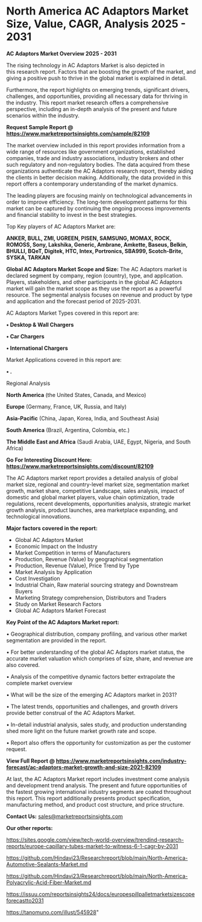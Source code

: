 # North America AC Adaptors Market Size, Value, CAGR, Analysis 2025 - 2031

<Strong> AC Adaptors Market Overview 2025 - 2031</strong>

The rising technology in AC Adaptors Market is also depicted in this research report. Factors that are boosting the growth of the market, and giving a positive push to thrive in the global market is explained in detail.

Furthermore, the report highlights on emerging trends, significant drivers, challenges, and opportunities, providing all necessary data for thriving in the industry. This report market research offers a comprehensive perspective, including an in-depth analysis of the present and future scenarios within the industry.

<strong>Request Sample Report @ <a href=https://www.marketreportsinsights.com/sample/82109>https://www.marketreportsinsights.com/sample/82109</a></strong>

The market overview included in this report provides information from a wide range of resources like government organizations, established companies, trade and industry associations, industry brokers and other such regulatory and non-regulatory bodies. The data acquired from these organizations authenticate the AC Adaptors research report, thereby aiding the clients in better decision making. Additionally, the data provided in this report offers a contemporary understanding of the market dynamics.

The leading players are focusing mainly on technological advancements in order to improve efficiency. The long-term development patterns for this market can be captured by continuing the ongoing process improvements and financial stability to invest in the best strategies.

Top Key players of AC Adaptors Market are:

<strong>ANKER, BULL, ZMI, UGREEN, PISEN, SAMSUNG, MOMAX, ROCK, ROMOSS, Sony, Lakshika, Generic, Ambrane, Amkette, Baseus, Belkin, BHULLI, BQeT, Digitek, HTC, Intex, Portronics, SBA999, Scotch-Brite, SYSKA, TARKAN</strong>

<strong><b>Global AC Adaptors Market Scope and Size:</b></strong>
The AC Adaptors market is declared segment by company, region (country), type, and application. Players, stakeholders, and other participants in the global AC Adaptors market will gain the market scope as they use the report as a powerful resource. The segmental analysis focuses on revenue and product by type and application and the forecast period of 2025-2031.

AC Adaptors Market Types covered in this report are:

<strong>• Desktop & Wall Chargers

• Car Chargers

• International Chargers</strong>

Market Applications covered in this report are:

<strong>• .</strong> 

Regional Analysis

<strong>North America</strong> (the United States, Canada, and Mexico)

<strong>Europe</strong> (Germany, France, UK, Russia, and Italy)

<strong>Asia-Pacific</strong> (China, Japan, Korea, India, and Southeast Asia)

<strong>South America</strong> (Brazil, Argentina, Colombia, etc.)

<strong>The Middle East and Africa</strong> (Saudi Arabia, UAE, Egypt, Nigeria, and South Africa)

<strong>Go For Interesting Discount Here: <a href=https://www.marketreportsinsights.com/discount/82109>https://www.marketreportsinsights.com/discount/82109</a></strong>

The AC Adaptors market report provides a detailed analysis of global market size, regional and country-level market size, segmentation market growth, market share, competitive Landscape, sales analysis, impact of domestic and global market players, value chain optimization, trade regulations, recent developments, opportunities analysis, strategic market growth analysis, product launches, area marketplace expanding, and technological innovations.

<strong><b>Major factors covered in the report:</b></strong>
<ul>
  <li>Global AC Adaptors Market </li>
  <li>Economic Impact on the Industry</li>
  <li>Market Competition in terms of Manufacturers</li>
  <li>Production, Revenue (Value) by geographical segmentation</li>
  <li>Production, Revenue (Value), Price Trend by Type</li>
  <li>Market Analysis by Application</li>
  <li>Cost Investigation</li>
  <li>Industrial Chain, Raw material sourcing strategy and Downstream Buyers</li>
  <li>Marketing Strategy comprehension, Distributors and Traders</li>
  <li>Study on Market Research Factors</li>
  <li>Global AC Adaptors Market Forecast</li>
</ul>

<strong><b>Key Point of the AC Adaptors Market report:</b></strong>

• Geographical distribution, company profiling, and various other market segmentation are provided in the report.

• For better understanding of the global AC Adaptors market status, the accurate market valuation which comprises of size, share, and revenue are also covered.

• Analysis of the competitive dynamic factors better extrapolate the complete market overview

• What will be the size of the emerging AC Adaptors market in 2031?

• The latest trends, opportunities and challenges, and growth drivers provide better construal of the AC Adaptors Market.

• In-detail industrial analysis, sales study, and production understanding shed more light on the future market growth rate and scope.

• Report also offers the opportunity for customization as per the customer request.

<strong><b>View Full Report @ <a href=https://www.marketreportsinsights.com/industry-forecast/ac-adaptors-market-growth-and-size-2021-82109>https://www.marketreportsinsights.com/industry-forecast/ac-adaptors-market-growth-and-size-2021-82109</a></b></strong>


At last, the AC Adaptors Market report includes investment come analysis and development trend analysis. The present and future opportunities of the fastest growing international industry segments are coated throughout this report. This report additionally presents product specification, manufacturing method, and product cost structure, and price structure.

<strong>Contact Us:</strong>
sales@marketreportsinsights.com

<strong>Our other reports:</strong>

<a href=https://sites.google.com/view/tech-world-overview/trendind-research-reports/europe-capillary-tubes-market-to-witness-6-1-cagr-by-2031>https://sites.google.com/view/tech-world-overview/trendind-research-reports/europe-capillary-tubes-market-to-witness-6-1-cagr-by-2031</a>

<a href=https://github.com/Hindavi23/Researchreport/blob/main/North-America-Automotive-Sealants-Market.md>https://github.com/Hindavi23/Researchreport/blob/main/North-America-Automotive-Sealants-Market.md</a>

<a href=https://github.com/Hindavi23/Researchreport/blob/main/North-America-Polyacrylic-Acid-Fiber-Market.md>https://github.com/Hindavi23/Researchreport/blob/main/North-America-Polyacrylic-Acid-Fiber-Market.md</a>

<a href=https://issuu.com/reportsinsights24/docs/europespillpalletmarketsizescopeforecastto2031>https://issuu.com/reportsinsights24/docs/europespillpalletmarketsizescopeforecastto2031</a>

<a href=https://tanomuno.com/illust/545928>https://tanomuno.com/illust/545928</a>"
